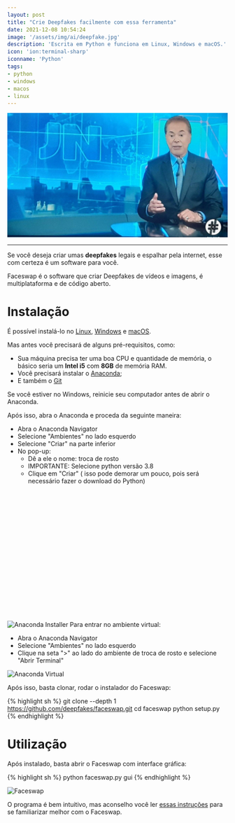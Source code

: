 ```yaml
---
layout: post
title: "Crie Deepfakes facilmente com essa ferramenta"
date: 2021-12-08 10:54:24
image: '/assets/img/ai/deepfake.jpg'
description: 'Escrita em Python e funciona em Linux, Windows e macOS.'
icon: 'ion:terminal-sharp'
iconname: 'Python'
tags:
- python
- windows
- macos
- linux
---
```


![Crie Deepfakes facilmente com essa ferramenta](/assets/img/ai/deepfake.jpg)

---

Se você deseja criar umas **deepfakes** legais e espalhar pela internet, esse com certeza é um software para você.

Faceswap é o software que criar Deepfakes de vídeos e imagens, é multiplataforma e de código aberto.

# Instalação
É possível instalá-lo no [Linux](https://terminalroot.com.br/tags#linux), [Windows](https://terminalroot.com.br/tags#windows) e [macOS](https://terminalroot.com.br/tags#macos).

Mas antes você precisará de alguns pré-requisitos, como:

+ Sua máquina precisa ter uma boa CPU e quantidade de memória, o básico seria um **Intel i5** com **8GB** de memória RAM.
+ Você precisará instalar o [Anaconda](https://www.anaconda.com/download/);
+ E também o [Git](https://terminalroot.com.br/tags#git)

Se você estiver no Windows, reinicie seu computador antes de abrir o Anaconda.

Após isso, abra o Anaconda e proceda da seguinte maneira:

+ Abra o Anaconda Navigator
+ Selecione "Ambientes" no lado esquerdo
+ Selecione "Criar" na parte inferior
+ No pop-up:
  - Dê a ele o nome: troca de rosto
  - IMPORTANTE: Selecione python versão 3.8
  - Clique em "Criar" ( isso pode demorar um pouco, pois será necessário fazer o download do Python)


<!-- QUADRADO -->
<script async src="//pagead2.googlesyndication.com/pagead/js/adsbygoogle.js"></script>
<ins class="adsbygoogle"
style="display:inline-block;width:336px;height:280px"
data-ad-client="ca-pub-2838251107855362"
data-ad-slot="5351066970"></ins>
<script>
(adsbygoogle = window.adsbygoogle || []).push({});
</script>

![Anaconda Installer](https://camo.githubusercontent.com/f5fbd98f6a62f3109357571595cc1cc7047652c74e7e3622e9d9e7132bd63cb8/68747470733a2f2f692e696d6775722e636f6d2f434c49444466612e706e67) 
Para entrar no ambiente virtual:
+ Abra o Anaconda Navigator
+ Selecione "Ambientes" no lado esquerdo
+ Clique na seta ">" ao lado do ambiente de troca de rosto e selecione "Abrir Terminal"

![Anaconda Virtual](https://camo.githubusercontent.com/40cc838558b8980f58a1c97cec4eb21f94530e08457b6f050c16932e852aae82/68747470733a2f2f692e696d6775722e636f6d2f724b53713250642e706e67) 

Após isso, basta clonar, rodar o instalador do Faceswap:

{% highlight sh %}
git clone --depth 1 https://github.com/deepfakes/faceswap.git
cd faceswap
python setup.py
{% endhighlight %}

# Utilização
Após instalado, basta abrir o Faceswap com interface gráfica:

{% highlight sh %}
python faceswap.py gui
{% endhighlight %}


<!-- RETANGULO LARGO 2 -->
<script async src="//pagead2.googlesyndication.com/pagead/js/adsbygoogle.js"></script>
<ins class="adsbygoogle"
style="display:block; text-align:center;"
data-ad-layout="in-article"
data-ad-format="fluid"
data-ad-client="ca-pub-2838251107855362"
data-ad-slot="8549252987"></ins>
<script>
(adsbygoogle = window.adsbygoogle || []).push({});
</script>

![Faceswap](/assets/img/faceswap.jpg) 

O programa é bem intuitivo, mas aconselho você ler [essas instruções](https://github.com/deepfakes/faceswap/blob/master/USAGE.md) para se familiarizar melhor com o Faceswap.



